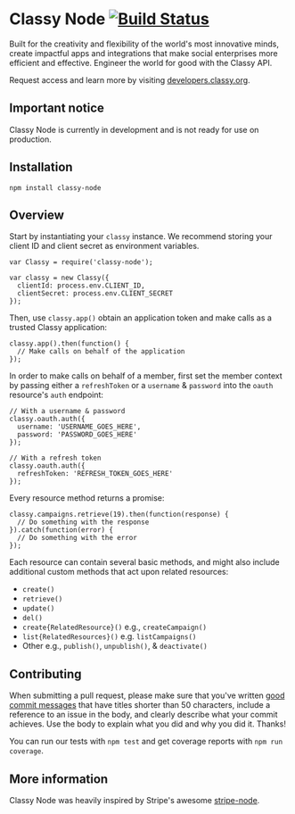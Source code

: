 # Classy Node [![Build Status](https://travis-ci.org/classy-org/classy-node.png?branch=master)](https://travis-ci.org/classy-org/classy-node)

Built for the creativity and flexibility of the world's most innovative minds, create impactful apps and integrations that make social enterprises more efficient and effective. Engineer the world for good with the Classy API.

Request access and learn more by visiting [developers.classy.org](https://developers.classy.org/overview/welcome).

## Important notice

Classy Node is currently in development and is not ready for use on production.

## Installation

`npm install classy-node`

## Overview

Start by instantiating your `classy` instance. We recommend storing your client ID and client secret as environment variables.

```
var Classy = require('classy-node');

var classy = new Classy({
  clientId: process.env.CLIENT_ID,
  clientSecret: process.env.CLIENT_SECRET
});
```

Then, use `classy.app()` obtain an application token and make calls as a trusted Classy application:

```
classy.app().then(function() {
  // Make calls on behalf of the application
});
```

In order to make calls on behalf of a member, first set the member context by passing either a `refreshToken` or a `username` & `password` into the `oauth` resource's `auth` endpoint:

```
// With a username & password
classy.oauth.auth({
  username: 'USERNAME_GOES_HERE',
  password: 'PASSWORD_GOES_HERE'
});

// With a refresh token
classy.oauth.auth({
  refreshToken: 'REFRESH_TOKEN_GOES_HERE'
});
```

Every resource method returns a promise:

```
classy.campaigns.retrieve(19).then(function(response) {
  // Do something with the response
}).catch(function(error) {
  // Do something with the error
});
```

Each resource can contain several basic methods, and might also include additional custom methods that act upon related resources:

- `create()`
- `retrieve()`
- `update()`
- `del()`
- `create{RelatedResource}()` e.g., `createCampaign()`
- `list{RelatedResources}()` e.g. `listCampaigns()`
- Other e.g., `publish()`, `unpublish()`, & `deactivate()`

## Contributing

When submitting a pull request, please make sure that you've written [good commit messages](http://chris.beams.io/posts/git-commit/) that have titles shorter than 50 characters, include a reference to an issue in the body, and clearly describe what your commit achieves. Use the body to explain what you did and why you did it. Thanks!

You can run our tests with `npm test` and get coverage reports with `npm run coverage`.


## More information

Classy Node was heavily inspired by Stripe's awesome [stripe-node](https://github.com/stripe/stripe-node).
